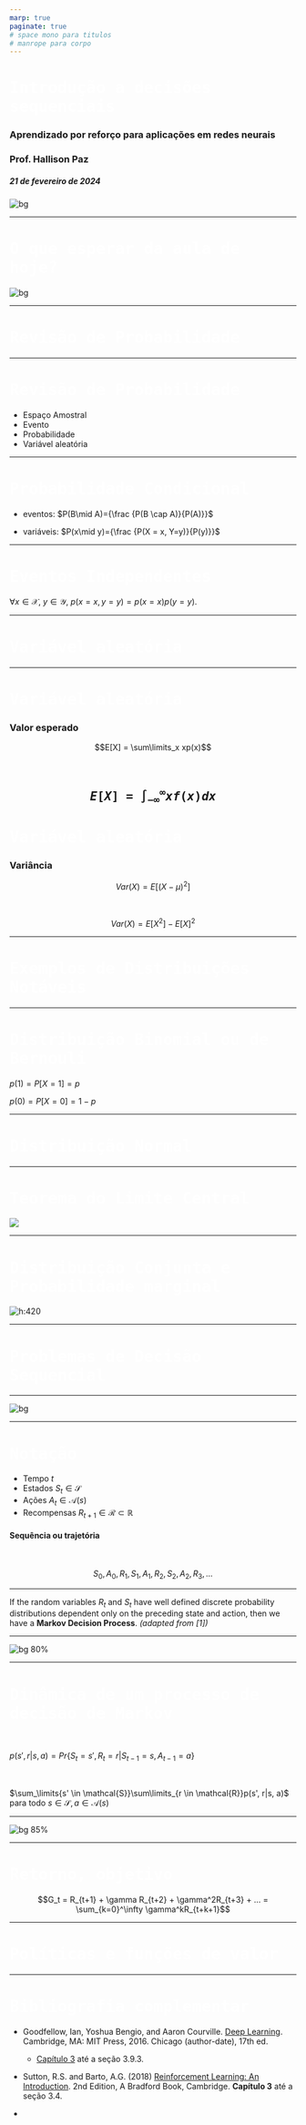 ```yaml
---
marp: true
paginate: true
# space mono para titulos
# manrope para corpo 
---
```


<style>
    section {
        font-family: "Manrope", Arial;
    }
    h1, h2 {
        font-family: "Space Mono", monospace;
    }
</style>


<!-- _class: invert -->
<!-- _paginate: false -->

# Introdução a decisões sequenciais

### Aprendizado por reforço para aplicações em redes neurais

### Prof. Hallison Paz

##### 21 de fevereiro de 2024

![bg](styles/bg_inteli_04.jpeg)


---

<!-- _paginate: false -->
<style scoped>
h1 {
  /* text-align: center; */
  color: #ffffff
}
</style>

# O que esperar da aula de hoje?

![bg](styles/bg_inteli_01.png)

---
<!-- _class: invert -->
<!-- _backgroundColor: #2d253f-->
<!-- _paginate: false -->
# Revisão de Probabilidade

---

# Revisão de Probabilidade

- Espaço Amostral
- Evento
- Probabilidade
- Variável aleatória

---

# Probabilidade Condicional

- eventos: $P(B\mid A)={\frac {P(B \cap A)}{P(A)}}$

- variáveis: $P(x\mid y)={\frac {P(X = x, Y=y)}{P(y)}}$ 

---

# Eventos Independentes

∀$x \in \mathcal{X}$, $y \in \mathcal{Y}$, $p(x = x, y = y) = p(x = x)p(y = y)$.


---
<!-- _class: invert -->
<!-- _backgroundColor: #2d253f-->
<!-- _paginate: false -->
# Variável aleatória

---

# Variável aleatória

### Valor esperado

$$E[X] = \sum\limits_x xp(x)$$

<br/>

$$E[X]=\int _{-\infty }^{\infty }xf(x)dx$$
---

# Variável aleatória

### Variância

$$Var(X) = E[(X - \mu)^2]$$

<br/>

$$Var(X) = E[X^2] - E[X]^2$$

---

<!-- _class: invert -->
<!-- _backgroundColor: #2d253f-->
<!-- _paginate: false -->

# Exemplos de Distribuições Notáveis

---

# Distribuição Binomial ou de Bernouli

$p(1) = P[X = 1] = p$

$p(0) = P[X = 0] = 1 - p$


---

# Distribuição Normal



---

# Teorema do Limite Central

![](img/s3_limite_central.png)

<!-- _footer: ROSS, S. [Probabilidade um curso moderno com aplicações](https://integrada.minhabiblioteca.com.br/books/9788577806881). 8. ed. Porto Alegre: Bookman, 2010. Capítulo 8. -->

---

# Distribuição Conjunta e Probabilidade marginal

![h:420](img/s3_joint_prob.png)

<!-- _footer: Fonte: [MathExchange](https://math.stackexchange.com/questions/1497879/understanding-how-to-obtain-this-table-for-the-joint-probability) -->

---
<!-- _class: invert -->
<!-- _backgroundColor: #2d253f-->
<!-- _paginate: false -->
# Problemas de Decisão Sequencial

---

![bg](img/s3_modeling_sequential_decisions.png)


----
# Notação

- Tempo $t$
- Estados $S_t \in \mathcal{S}$
- Ações $A_t \in \mathcal{A}(s)$
- Recompensas $R_{t+1} \in \mathcal{R} \subset \mathbb{R}$ 

#### Sequência ou trajetória
<br/>

$$S_0,A_0,R_1, S_1,A_1,R_2, S_2,A_2,R_3, . . .$$

---

If the random variables $R_t$ and $S_t$ have well defined discrete probability distributions dependent only on the preceding state and action, then we have a **Markov Decision Process**. *(adapted from [1])*


<!-- _footer: - [1] Sutton, 2018 -->

---

<!-- _backgroundColor: #F2F2F2 -->
<!-- _paginate: false -->

![bg 80%](img/s3_robot_state.png)

---

# Dinâmica de um processo de decisão de Markov

<br/>

$p(s', r|s, a) = Pr\{S_t=s',R_t=r | S_{t−1}=s,A_{t−1}=a\}$

<br/>

$\sum_\limits{s' \in \mathcal{S}}\sum\limits_{r \in \mathcal{R}}p(s', r|s, a)$ para todo $s \in \mathcal{S}, a \in \mathcal{A}(s)$


---

![bg 85%](img/s3_probabilities_mdp.png)

<!-- _footer: Sutton, 2018 -->

---

# Retorno, objetivo

$$G_t = R_{t+1} + \gamma R_{t+2} + \gamma^2R_{t+3} + ... = \sum_{k=0}^\infty \gamma^kR_{t+k+1}$$


---
<!-- _class: invert -->
<!-- _backgroundColor: #2d253f-->
<!-- _paginate: false -->
# Políticas e funções de valor

---
<!-- _class: invert -->
<!-- _backgroundColor: #2d253f-->
<!-- _paginate: false -->
# Bibliografia complementar


- Goodfellow, Ian, Yoshua Bengio, and Aaron Courville. [Deep Learning](https://www.deeplearningbook.org/). Cambridge, MA: MIT Press, 2016. Chicago (author-date), 17th ed.
    - [Capítulo 3](https://www.deeplearningbook.org/contents/prob.html) até a seção 3.9.3.

- Sutton, R.S. and Barto, A.G. (2018) [Reinforcement Learning: An Introduction](http://incompleteideas.net/book/the-book-2nd.html). 2nd Edition, A Bradford Book, Cambridge. **Capítulo 3** até a seção 3.4.

- 

